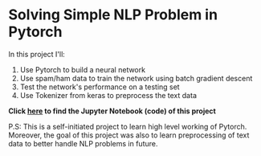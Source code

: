 # Solving Simple NLP Problem in Pytorch

In this project I'll:
1. Use Pytorch to build a neural network
2. Use spam/ham data to train the network using batch gradient descent
3. Test the network's performance on a testing set
4. Use Tokenizer from keras to preprocess the text data  

**Click [here](https://nbviewer.org/github/hussam95/Portfolio/blob/a14b051805e0c9264cedf46e97bc694ec7e35d13/NLP_Using_Pytorch.ipynb) to find the Jupyter Notebook (code) of this project**

P.S: This is a self-initiated project to learn high level working of Pytorch. Moreover, the goal of this project was also to learn preprocessing of text data to better handle NLP problems in future. 
